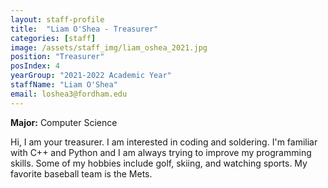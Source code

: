 ```yaml
---
layout: staff-profile
title:  "Liam O'Shea - Treasurer"
categories: [staff]
image: /assets/staff_img/liam_oshea_2021.jpg
position: "Treasurer"
posIndex: 4
yearGroup: "2021-2022 Academic Year"
staffName: "Liam O'Shea"
email: loshea3@fordham.edu
---
```


<b>Major:</b> Computer Science 

Hi, I am your treasurer. I am interested in coding and soldering. I'm familiar with C++ and Python and I am always trying to improve my programming skills. Some of my hobbies include golf, skiing, and watching sports. My favorite baseball team is the Mets.
